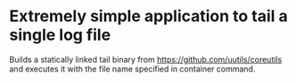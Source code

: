 # Extremely simple application to tail a single log file

Builds a statically linked tail binary from https://github.com/uutils/coreutils and executes it with the file name specified in container command.

